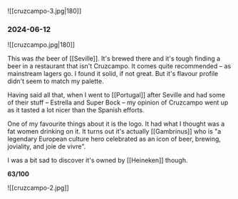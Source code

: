 ![[cruzcampo-3.jpg|180]]
### 2024-06-12

![[cruzcampo.jpg|180]]

This was *the* beer of [[Seville]]. It's brewed there and it's tough finding a beer in a restaurant that isn't Cruzcampo. It comes quite recommended – as mainstream lagers go. I found it solid, if not great. But it's flavour profile didn't seem to match my palette.

Having said all that, when I went to [[Portugal]] after Seville and had some of their stuff – Estrella and Super Bock – my opinion of Cruzcampo went up as it tasted a lot nicer than the Spanish efforts.

One of my favourite things about it is the logo. It had what I thought was a fat women drinking on it. It turns out it's actually [[Gambrinus]] who is "a legendary European culture hero celebrated as an icon of beer, brewing, joviality, and joie de vivre".

I was a bit sad to discover it's owned by [[Heineken]] though.

**63/100**

![[cruzcampo-2.jpg]]